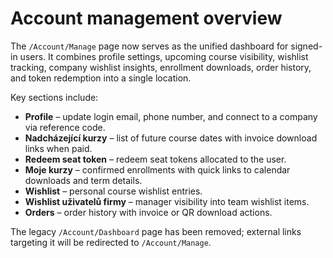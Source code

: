 # Account management overview

The `/Account/Manage` page now serves as the unified dashboard for signed-in users.
It combines profile settings, upcoming course visibility, wishlist tracking, company wishlist insights, enrollment downloads, order history, and token redemption into a single location.

Key sections include:

- **Profile** – update login email, phone number, and connect to a company via reference code.
- **Nadcházející kurzy** – list of future course dates with invoice download links when paid.
- **Redeem seat token** – redeem seat tokens allocated to the user.
- **Moje kurzy** – confirmed enrollments with quick links to calendar downloads and term details.
- **Wishlist** – personal course wishlist entries.
- **Wishlist uživatelů firmy** – manager visibility into team wishlist items.
- **Orders** – order history with invoice or QR download actions.

The legacy `/Account/Dashboard` page has been removed; external links targeting it will be redirected to `/Account/Manage`.
